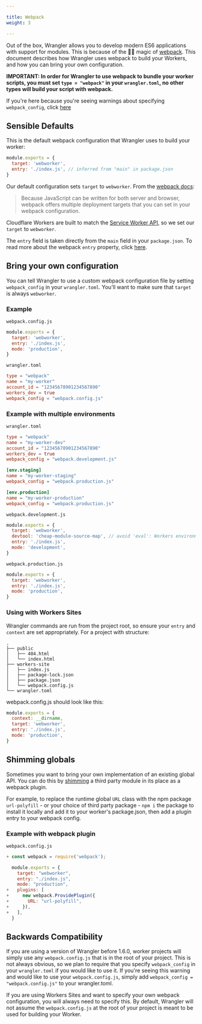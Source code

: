 ```yaml
---

title: Webpack
weight: 3

---
```


Out of the box, Wrangler allows you to develop modern ES6 applications with support for modules. This is because of the 🧙‍♂️ magic of [webpack](https://webpack.js.org/). This document describes how Wrangler uses webpack to build your Workers, and how you can bring your own configuration.

**IMPORTANT: In order for Wrangler to use webpack to bundle your worker scripts, you must set `type = "webpack"` in your `wrangler.toml`, no other types will build your script with webpack.**

If you're here because you're seeing warnings about specifying `webpack_config`, click [here](#backwards-compatibility)

## Sensible Defaults

This is the default webpack configuration that Wrangler uses to build your worker:

```js
module.exports = {
  target: 'webworker',
  entry: './index.js', // inferred from "main" in package.json
}
```

Our default configuration sets `target` to `webworker`. From the [webpack docs](https://webpack.js.org/concepts/targets/):

> Because JavaScript can be written for both server and browser, webpack offers multiple deployment targets that you can set in your webpack configuration.

Cloudflare Workers are built to match the [Service Worker API](https://developer.mozilla.org/en-US/docs/Web/API/Service_Worker_API), so we set our `target` to `webworker`.

The `entry` field is taken directly from the `main` field in your `package.json`. To read more about the webpack `entry` property, click [here](https://webpack.js.org/concepts/entry-points/).

## Bring your own configuration

You can tell Wrangler to use a custom webpack configuration file by setting `webpack_config` in your `wrangler.toml`. You'll want to make sure that `target` is always `webworker`.

### Example

`webpack.config.js`

```js
module.exports = {
  target: 'webworker',
  entry: './index.js',
  mode: 'production',
}
```

`wrangler.toml`

```toml
type = "webpack"
name = "my-worker"
account_id = "12345678901234567890"
workers_dev = true
webpack_config = "webpack.config.js"
```

### Example with multiple environments

`wrangler.toml`

```toml
type = "webpack"
name = "my-worker-dev"
account_id = "12345678901234567890"
workers_dev = true
webpack_config = "webpack.development.js"

[env.staging]
name = "my-worker-staging"
webpack_config = "webpack.production.js"

[env.production]
name = "my-worker-production"
webpack_config = "webpack.production.js"
```

`webpack.development.js`

```js
module.exports = {
  target: 'webworker',
  devtool: 'cheap-module-source-map', // avoid 'eval': Workers environment doesn't allow it
  entry: './index.js',
  mode: 'development',
}
```

`webpack.production.js`

```js
module.exports = {
  target: 'webworker',
  entry: './index.js',
  mode: 'production',
}
```

### Using with Workers Sites

Wrangler commands are run from the project root, so ensure your `entry` and `context` are set appropriately. For a project with structure:

```console
.
├── public
│   ├── 404.html
│   └── index.html
├── workers-site
│   ├── index.js
│   ├── package-lock.json
│   ├── package.json
│   └── webpack.config.js
└── wrangler.toml
```

webpack.config.js should look like this:

```js
module.exports = {
  context: __dirname,
  target: 'webworker',
  entry: './index.js',
  mode: 'production',
}
```

## Shimming globals

Sometimes you want to bring your own implementation of an existing global API. You can do this by [shimming](https://webpack.js.org/guides/shimming/#shimming-globals) a third party module in its place as a webpack plugin.

For example, to replace the runtime global `URL` class with the npm package `url-polyfill` - or your choice of third party package - `npm i` the package to install it locally and add it to your worker's package.json, then add a plugin entry to your webpack config.

### Example with webpack plugin

`webpack.config.js`

```js
+ const webpack = require('webpack');

  module.exports = {
    target: "webworker",
    entry: "./index.js",
    mode: "production",
+   plugins: [
+     new webpack.ProvidePlugin({
+       URL: "url-polyfill",
+     }),
+   ],
  }
```

## Backwards Compatibility

If you are using a version of Wrangler before 1.6.0, worker projects will simply use any `webpack.config.js` that is in the root of your project. This is not always obvious, so we plan to require that you specify `webpack_config` in your `wrangler.toml` if you would like to use it. If you're seeing this warning and would like to use your `webpack.config.js`, simply add `webpack_config = "webpack.config.js"` to your wrangler.toml.

If you are using Workers Sites and want to specify your own webpack configuration, you will always need to specify this. By default, Wrangler will not assume the `webpack.config.js` at the root of your project is meant to be used for building your Worker.